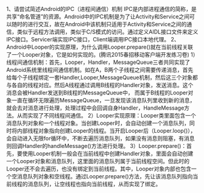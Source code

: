 
1、请尝试简述Android的IPC（进程间通信）机制
IPC是内部进程通信的简称，是共享“命名管道”的资源。Android中的IPC机制是为了让Activity和Service之间可以随时的进行交互，故在Android中该机制只适用于Activity和Service之间的通信，类似于远程方法调用，类似于C/S模式的访问。通过定义AIDL接口文件来定义IPC接口。Servicer端实现IPC接口，Client端调用IPC接口本地代理。
2、Android中Looper的实现原理，为什么调用Looper.prepare()就在当前线程关联了一个Looper对象，它是如何实现的。(腾讯2015春招移动客户端开发练习卷)
1）线程间通信机制：首先，Looper，Handler，MessageQueue三者共同实现了Android系统里线程间通信机制。如在A，B两个子线程之间需要传递消息，首先给每个子线程绑定一套Handler,Looper,MessageQueue机制，然后这三个对象都与各自的线程对应。然后A线程通过调用B线程的Handler对象，发送消息。这个消息会被Handler发送到B线程的MessageQueue中， 而属于B线程的Looper对象一直在循环无限遍历MessageQueue，一旦发现该消息队列里收到新的消息，就会去对消息进行处理，处理过程中会回调自身Handler，HandleMessage方法。从而实现了不同线程间通信。
2）Looper实现原理：Looper类里面包含一个消息队列对象和一个线程对象。当创建Looper时，会自动创建一个消息队列，同时将内部线程对象指向创建Looper的线程。当开启Looper后（Looper.loop()），会自动进入无限for循环中，不断去遍历消息队列，如果没有消息则阻塞，有消息则回调Handler的handleMessage()方法进行处理。
3）Looper.prepare()：首先，要使用Looper机制一般会在当前线程中创建Handler对象，里面会自动创建一个Looper对象和消息队列，这里面的消息队列属于当前线程空间。但此时的Looper还不会去遍历，也没有绑定到当前线程。其中，Looper对象内部也包含一个空消息队列对象和空线程。通过Looper.prepare()方法，先让该消息队列指向当前线程的消息队列，让空线程也指向当前线程，从而实现了绑定。

